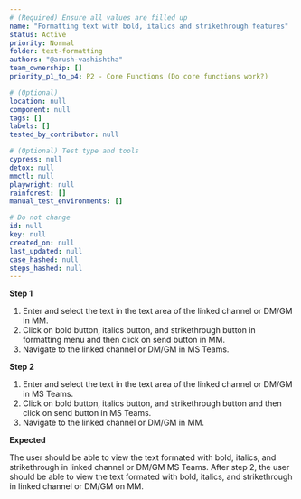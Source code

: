```yaml
---
# (Required) Ensure all values are filled up
name: "Formatting text with bold, italics and strikethrough features"
status: Active
priority: Normal
folder: text-formatting
authors: "@arush-vashishtha"
team_ownership: []
priority_p1_to_p4: P2 - Core Functions (Do core functions work?)

# (Optional)
location: null
component: null
tags: []
labels: []
tested_by_contributor: null

# (Optional) Test type and tools
cypress: null
detox: null
mmctl: null
playwright: null
rainforest: []
manual_test_environments: []

# Do not change
id: null
key: null
created_on: null
last_updated: null
case_hashed: null
steps_hashed: null
---
```


**Step 1**

1. Enter and select the text in the text area of the linked channel or DM/GM in MM.
2. Click on bold button, italics button, and strikethrough button in formatting menu and then click on send button in MM.
3. Navigate to the linked channel or DM/GM in MS Teams.

**Step 2**

1. Enter and select the text in the text area of the linked channel or DM/GM in MS Teams.
2. Click on bold button, italics button, and strikethrough button and then click on send button in MS Teams.
3. Navigate to the linked channel or DM/GM in MM.

**Expected**

The user should be able to view the text formated with bold, italics, and strikethrough in linked channel or DM/GM MS Teams. 
After step 2, the user should be able to view the text formated with bold, italics, and strikethrough in linked channel or DM/GM on MM.